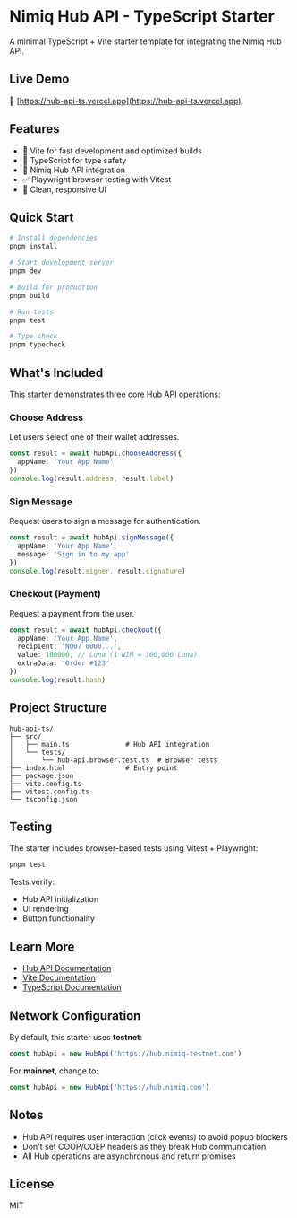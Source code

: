 # Nimiq Hub API - TypeScript Starter

A minimal TypeScript + Vite starter template for integrating the Nimiq Hub API.

## Live Demo

🔗 [https://hub-api-ts.vercel.app](https://hub-api-ts.vercel.app)

## Features

- 🚀 Vite for fast development and optimized builds
- 📘 TypeScript for type safety
- 🔐 Nimiq Hub API integration
- ✅ Playwright browser testing with Vitest
- 🎨 Clean, responsive UI

## Quick Start

```bash
# Install dependencies
pnpm install

# Start development server
pnpm dev

# Build for production
pnpm build

# Run tests
pnpm test

# Type check
pnpm typecheck
```

## What's Included

This starter demonstrates three core Hub API operations:

### Choose Address
Let users select one of their wallet addresses.

```ts
const result = await hubApi.chooseAddress({
  appName: 'Your App Name'
})
console.log(result.address, result.label)
```

### Sign Message
Request users to sign a message for authentication.

```ts
const result = await hubApi.signMessage({
  appName: 'Your App Name',
  message: 'Sign in to my app'
})
console.log(result.signer, result.signature)
```

### Checkout (Payment)
Request a payment from the user.

```ts
const result = await hubApi.checkout({
  appName: 'Your App Name',
  recipient: 'NQ07 0000...',
  value: 100000, // Luna (1 NIM = 100,000 Luna)
  extraData: 'Order #123'
})
console.log(result.hash)
```

## Project Structure

```
hub-api-ts/
├── src/
│   ├── main.ts              # Hub API integration
│   └── tests/
│       └── hub-api.browser.test.ts  # Browser tests
├── index.html               # Entry point
├── package.json
├── vite.config.ts
├── vitest.config.ts
└── tsconfig.json
```

## Testing

The starter includes browser-based tests using Vitest + Playwright:

```bash
pnpm test
```

Tests verify:
- Hub API initialization
- UI rendering
- Button functionality

## Learn More

- [Hub API Documentation](https://nimiq.github.io/hub)
- [Vite Documentation](https://vitejs.dev)
- [TypeScript Documentation](https://www.typescriptlang.org)

## Network Configuration

By default, this starter uses **testnet**:

```ts
const hubApi = new HubApi('https://hub.nimiq-testnet.com')
```

For **mainnet**, change to:

```ts
const hubApi = new HubApi('https://hub.nimiq.com')
```

## Notes

- Hub API requires user interaction (click events) to avoid popup blockers
- Don't set COOP/COEP headers as they break Hub communication
- All Hub operations are asynchronous and return promises

## License

MIT
